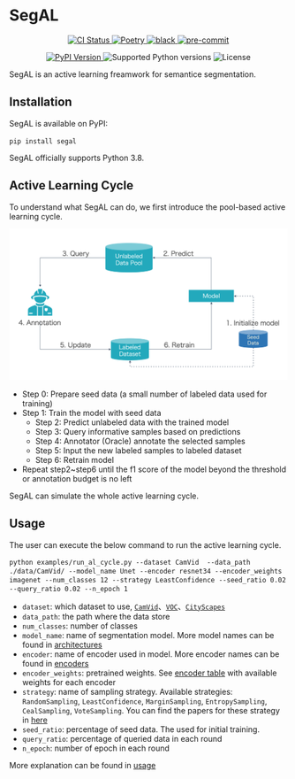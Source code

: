 # SegAL

<p align="center">
  <a href="https://github.com/BrambleXu/segal/actions?query=workflow%3ACI">
    <img src="https://img.shields.io/github/workflow/status/BrambleXu/segal/CI/main?label=CI&logo=github&style=flat-square" alt="CI Status" >
  </a>
  <a href="https://python-poetry.org/">
    <img src="https://img.shields.io/badge/packaging-poetry-299bd7?style=flat-square&logo=data:image/png" alt="Poetry">
  </a>
  <a href="https://github.com/ambv/black">
    <img src="https://img.shields.io/badge/code%20style-black-000000.svg?style=flat-square" alt="black">
  </a>
  <a href="https://github.com/pre-commit/pre-commit">
    <img src="https://img.shields.io/badge/pre--commit-enabled-brightgreen?logo=pre-commit&logoColor=white&style=flat-square" alt="pre-commit">
  </a>
</p>
<p align="center">
  <a href="https://pypi.org/project/segal/">
    <img src="https://img.shields.io/pypi/v/segal.svg?logo=python&logoColor=fff&style=flat-square" alt="PyPI Version">
  </a>
  <img src="https://img.shields.io/pypi/pyversions/segal.svg?style=flat-square&logo=python&amp;logoColor=fff" alt="Supported Python versions">
  <img src="https://img.shields.io/pypi/l/segal.svg?style=flat-square" alt="License">
</p>

SegAL is an active learning freamwork for semantice segmentation.

## Installation

SegAL is available on PyPI:

`pip install segal`

SegAL officially supports Python 3.8.

## Active Learning Cycle

To understand what SegAL can do, we first introduce the pool-based active learning cycle.

![al_cycle](./docs/images/al_cycle.png)

- Step 0: Prepare seed data (a small number of labeled data used for training)
- Step 1: Train the model with seed data
  - Step 2: Predict unlabeled data with the trained model
  - Step 3: Query informative samples based on predictions
  - Step 4: Annotator (Oracle) annotate the selected samples
  - Step 5: Input the new labeled samples to labeled dataset
  - Step 6: Retrain model
- Repeat step2~step6 until the f1 score of the model beyond the threshold or annotation budget is no left

SegAL can simulate the whole active learning cycle.

## Usage

The user can execute the below command to run the active learning cycle.

```
python examples/run_al_cycle.py --dataset CamVid  --data_path ./data/CamVid/ --model_name Unet --encoder resnet34 --encoder_weights imagenet --num_classes 12 --strategy LeastConfidence --seed_ratio 0.02 --query_ratio 0.02 --n_epoch 1
```

- `dataset`: which dataset to use, [`CamVid`](http://mi.eng.cam.ac.uk/research/projects/VideoRec/CamVid/)、[`VOC`](http://host.robots.ox.ac.uk/pascal/VOC/voc2012/)、[`CityScapes`](https://www.cityscapes-dataset.com/)
- `data_path`: the path where the data store
- `num_classes`: number of classes
- `model_name`: name of segmentation model. More model names can be found in [architectures](https://github.com/qubvel/segmentation_models.pytorch#architectures-)
- `encoder`: name of encoder used in model. More encoder names can be found in [encoders](https://github.com/qubvel/segmentation_models.pytorch#encoders-)
- `encoder_weights`: pretrained weights. See [encoder table](https://github.com/qubvel/segmentation_models.pytorch#encoders-) with available weights for each encoder
- `strategy`: name of sampling strategy. Available strategies: `RandomSampling`, `LeastConfidence`, `MarginSampling`, `EntropySampling`, `CealSampling`, `VoteSampling`. You can find the papers for these strategy in [here](https://github.com/cure-lab/deep-active-learning/tree/main#deep-active-learning-strategies)
- `seed_ratio`: percentage of seed data. The  used for initial training. 
- `query_ratio`: percentage of queried data in each round
- `n_epoch`: number of epoch in each round

More explanation can be found in [usage](./docs/usage.md)
